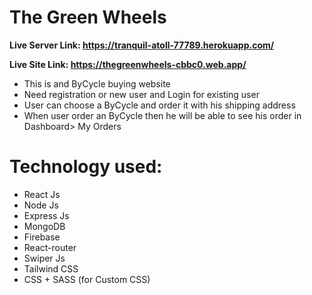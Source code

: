 # The Green Wheels

**Live Server Link: https://tranquil-atoll-77789.herokuapp.com/**

**Live Site Link: https://thegreenwheels-cbbc0.web.app/**

- This is and ByCycle buying website
- Need registration or new user and Login for existing user
- User can choose a ByCycle and order it with his shipping address
- When user order an ByCycle then he will be able to see his order in Dashboard> My Orders

# Technology used:
- React Js
- Node Js
- Express Js 
- MongoDB
- Firebase
- React-router
- Swiper Js
- Tailwind CSS
- CSS + SASS (for Custom CSS)